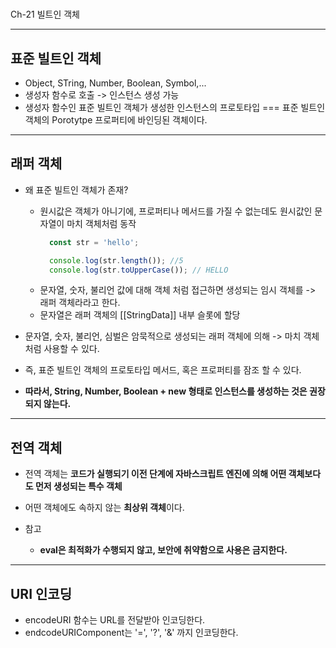 #
 Ch-21 빌트인 객체

---

## 표준 빌트인 객체
- Object, STring, Number, Boolean, Symbol,...
- 생성자 함수로 호출 -> 인스턴스 생성 가능
- 생성자 함수인 표준 빌트인 객체가 생성한 인스턴스의 프로토타입 === 표준 빌트인 객체의 Porotytpe 프로퍼티에 바인딩된 객체이다.

---

## 래퍼 객체
- 왜 표준 빌트인 객체가 존재?
  - 원시값은 객체가 아니기에, 프로퍼티나 메서드를 가질 수 없는데도 원시값인 문자열이 마치 객체처럼 동작
    ```javascript
      const str = 'hello';

      console.log(str.length()); //5
      console.log(str.toUpperCase()); // HELLO
    ```
  - 문자열, 숫자, 불리언 값에 대해 객체 처럼 접근하면 생성되는 임시 객체를 
  -> 래퍼 객체라라고 한다.
  - 문자열은 래퍼 객체의 [[StringData]] 내부 슬롯에 할당

- 문자열, 숫자, 불리언, 심벌은 암묵적으로 생성되는 래퍼 객체에 의해 -> 마치 객체 처럼 사용할 수 있다.
- 즉, 표준 빌트인 객체의 프로토타입 메서드, 혹은 프로퍼티를 잠조 할 수 있다.
- **따라서, String, Number, Boolean + new 형태로 인스턴스를 생성하는 것은 권장되지 않는다.**

---

## 전역 객체
- 전역 객체는 **코드가 실행되기 이전 단계에 자바스크립트 엔진에 의해 어떤 객체보다도 먼저 생성되는 특수 객체**
- 어떤 객체에도 속하지 않는 **최상위 객체**이다.
  
- 참고
  - **eval은 최적화가 수행되지 않고, 보안에 취약함으로 사용은 금지한다.**

---

## URI 인코딩

- encodeURI 함수는 URL를 전달받아 인코딩한다.
- endcodeURIComponent는 '=', '?', '&' 까지 인코딩한다.

